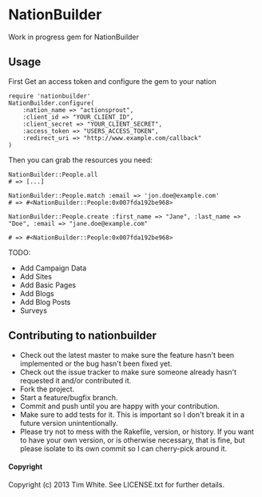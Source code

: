 # NationBuilder

Work in progress gem for NationBuilder

## Usage
First Get an access token and configure the gem to your nation
```
require 'nationbuilder'
NationBuilder.configure(
	:nation_name => "actionsprout", 
	:client_id => "YOUR_CLIENT_ID",
	:client_secret => "YOUR_CLIENT_SECRET",
	:access_token => "USERS_ACCESS_TOKEN",
	:redirect_uri => "http://www.example.com/callback"
)
```
Then you can grab the resources you need:

```
NationBuilder::People.all
# => [...]

NationBuilder::People.match :email => 'jon.doe@example.com'
# => #<NationBuilder::People:0x007fda192be968>

NationBuilder::People.create :first_name => "Jane", :last_name => "Doe", :email => "jane.doe@example.com"

# => #<NationBuilder::People:0x007fda192be968>
```

TODO:
* Add Campaign Data
* Add Sites
* Add Basic Pages
* Add Blogs
* Add Blog Posts
* Surveys 

## Contributing to nationbuilder
 
* Check out the latest master to make sure the feature hasn't been implemented or the bug hasn't been fixed yet.
* Check out the issue tracker to make sure someone already hasn't requested it and/or contributed it.
* Fork the project.
* Start a feature/bugfix branch.
* Commit and push until you are happy with your contribution.
* Make sure to add tests for it. This is important so I don't break it in a future version unintentionally.
* Please try not to mess with the Rakefile, version, or history. If you want to have your own version, or is otherwise necessary, that is fine, but please isolate to its own commit so I can cherry-pick around it.

#### Copyright

Copyright (c) 2013 Tim White. See LICENSE.txt for
further details.

